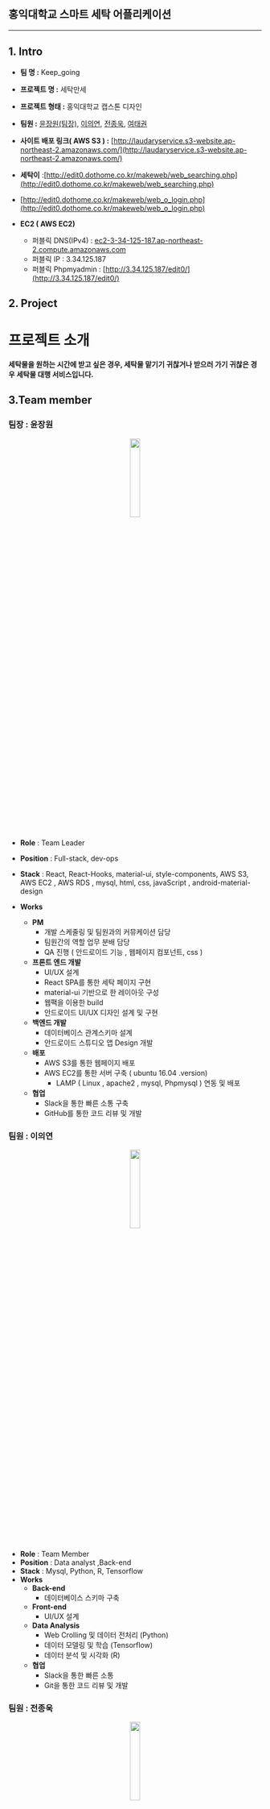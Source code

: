 ## 홍익대학교 스마트 세탁 어플리케이션

---

## 1. Intro

- **팀 명 :** Keep_going
- **프로젝트 명 :** 세탁만세
- **프로젝트 형태 :** 홍익대학교 캡스톤 디자인
- **팀원 :** [윤장원(팀장)](https://github.com/jangwonyoon), [이의연](https://github.com/euiyeonlee), [전종욱](https://github.com/EDIT0), [여태권](https://github.com/taekyeo110)
- **사이트 배포 링크( AWS S3 ) :** [http://laudaryservice.s3-website.ap-northeast-2.amazonaws.com/](http://laudaryservice.s3-website.ap-northeast-2.amazonaws.com/)
- **세탁이** :[http://edit0.dothome.co.kr/makeweb/web_searching.php](http://edit0.dothome.co.kr/makeweb/web_searching.php)
- [http://edit0.dothome.co.kr/makeweb/web_o_login.php](http://edit0.dothome.co.kr/makeweb/web_o_login.php)

- **EC2 ( AWS EC2)**
  - 퍼블릭 DNS(IPv4) : [ec2-3-34-125-187.ap-northeast-2.compute.amazonaws.com](http://ec2-3-34-125-187.ap-northeast-2.compute.amazonaws.com/)
  - 퍼블릭 IP : 3.34.125.187
  - 퍼블릭 Phpmyadmin : [http://3.34.125.187/edit0/](http://3.34.125.187/edit0/)

## 2. Project

# 프로젝트 소개

**세탁물을 원하는 시간에 받고 싶은 경우, 세탁물 맡기기 귀찮거나 받으러 가기 귀찮은 경우 세탁물 대행 서비스입니다.**

## 3.Team member

### 팀장 : 윤장원

<p align="center">
  <img src="https://user-images.githubusercontent.com/33803975/107325449-1b22f000-6aed-11eb-8e6a-08829eb5401d.png" width="20%" />
</p>

- **Role** : Team Leader
- **Position** : Full-stack, dev-ops
- **Stack** : React, React-Hooks, material-ui, style-components, AWS S3, AWS EC2 , AWS RDS , mysql, html, css, javaScript , android-material-design
- **Works**

  - **PM**
    - 개발 스케줄링 및 팀원과의 커뮤케이션 담당
    - 팀원간의 역할 업무 분배 담당
    - QA 진행 ( 안드로이드 기능 , 웹페이지 컴포넌트, css )
  - **프론트 엔드 개발**
    - UI/UX 설계
    - React SPA를 통한 세탁 페이지 구현
    - material-ui 기반으로 한 레이아웃 구성
    - 웹팩을 이용한 build
    - 안드로이드 UI/UX 디자인 설계 및 구현
  - **백엔드 개발**
    - 데이터베이스 관계스키마 설계
    - 안드로이드 스튜디오 앱 Design 개발
  - **배포**
    - AWS S3를 통한 웹페이지 배포
    - AWS EC2를 통한 서버 구축 ( ubuntu 16.04 .version)
      - LAMP ( Linux , apache2 , mysql, Phpmysql ) 연동 및 배포
  - **협업**
    - Slack을 통한 빠른 소통 구축
    - GitHub를 통한 코드 리뷰 및 개발

### 팀원 : 이의연

<p align="center">
  <img src="https://user-images.githubusercontent.com/33803975/107325439-1827ff80-6aed-11eb-8631-b3e91280a234.jpeg" width="20%" />
</p>

- **Role** : Team Member
- **Position** : Data analyst ,Back-end
- **Stack** : Mysql, Python, R, Tensorflow
- **Works**
  - **Back-end**
    - 데이터베이스 스키마 구축
  - **Front-end**
    - UI/UX 설계
  - **Data Analysis**
    - Web Crolling 및 데이터 전처리 (Python)
    - 데이터 모델링 및 학습 (Tensorflow)
    - 데이터 분석 및 시각화 (R)
  - **협업**
    - Slack을 통한 빠른 소통
    - Git을 통한 코드 리뷰 및 개발

### 팀원 : 전종욱

  <p align="center">
    <img src="https://user-images.githubusercontent.com/33803975/107325438-178f6900-6aed-11eb-932d-2cfdad0f4e41.jpeg" width="20%" />
  </p>

- **Role** : Full-stack , Native developer(android)
- **Position** : Team Member
- **Stack** : Android , php , mysql , phpMyadmin
- **Works**

      - **Native 개발**
        - 안드로이드 앱 기능 구현
        - Client, Owner, Deliver app 개발
        - Android <-> PHP <-> Mysql
      - **Back-End**
        - 데이터 베이스 관계 스키마 구축 및 구현
        - 데이터 베이스 mysql, phpMyadmin 연동 및 쿼리 작성
        - FTP 파일 전송 프로토콜을 통한 파일 전송
      - **배포**
        - 안드로이드 App을 apk파일로 배포
      - **협업**
        - Slack을 통한 빠른 소통
        - GitHub를 통한 코드 리뷰 및 개발

### 팀원 : 여태권

<p align="center">
  <img src="https://user-images.githubusercontent.com/33803975/107325430-12cab500-6aed-11eb-9097-a2a4ee4e5154.jpeg" width="20%" />
</p>

- **Role** : Team Member
- **Position** : Back-end, Data analyst
- **Stack** : python, tensorflow , mysql, R
- **Works**
  - **Back - end**
    - 데이터베이스 스키마 구축
    - 데이터베이스 관계 정리 및 정규화 작업
    - 데이터베이스 구현(mysql)
  - **Data Analysis**
    - Web Crolling 및 데이터 전처리 (Python)
    - 데이터 모델링 및 학습 (Tensorflow)
    - 데이터 분석 및 시각화 (R)
  - **협업**
    - GitHub을 통한 코드 리뷰 및 개발
    - Slack을 통한 빠른 소통

## 4. 데모영상

[![세탁이Demo](https://media.vlpt.us/images/jangwonyoon/post/25e2e52a-18c7-4863-9af8-99e56aa0401b/%E1%84%89%E1%85%B3%E1%84%8F%E1%85%B3%E1%84%85%E1%85%B5%E1%86%AB%E1%84%89%E1%85%A3%E1%86%BA%202020-11-12%20%E1%84%8B%E1%85%A9%E1%84%92%E1%85%AE%201.34.26.png)](https://www.youtube.com/watch?v=PxrmLCCEaHU&t=46s)

- QR코드

![1C0DD869-82F2-4DDF-BBCE-1CB29303FD17_4_5005_c](https://user-images.githubusercontent.com/33803975/107326269-79040780-6aee-11eb-8d02-dc5e6ecccf7a.jpeg)

## 5. 성과

- 홍익대학교 캡스톤디자인 학술 경진대회 최우수상 수상 20.11.18
- 한국정보과학회(Kiise) KSC 주니어/학부생 논문기재 논문번호 106번(TextRank keyword 분석을 통한 세탁어플리케이션: 세탁이) 20.12.18
- 한국정보과학회(kilise) 한국정보과학회(Kiise) KSC2020 한국 소프트웨어종합학술대회 장려상 21.02

### **홍익대학교 캡스톤디자인 학술 경진대회**

<table>
  <tr>
    <td valign="top"><img src="https://user-images.githubusercontent.com/33803975/107326751-4f97ab80-6aef-11eb-9324-e75c9ee6c52c.jpeg"/></td>
    <td valign="top">
    <img src="https://user-images.githubusercontent.com/33803975/107326804-663e0280-6aef-11eb-88b1-23c54b0fbc96.jpeg"/>
    </td>
  </tr>
</table>

### KSC 2020 한국 소프트웨어종합학술대회

<p align="center">
<img src="https://user-images.githubusercontent.com/33803975/107327428-773b4380-6af0-11eb-9f30-fadd7874a3e7.png" width="50%" height="20%">
</p>
